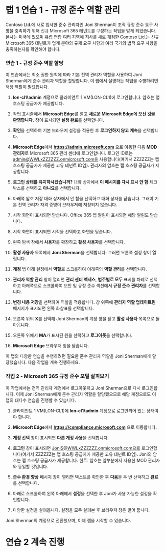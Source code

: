 ﻿# 랩 1 연습 1 - 규정 준수 역할 관리

Contoso Ltd.에 새로 입사한 준수 관리자인 Joni Sherman이 조직 규정 준수 요구 사항을 충족하기 위해 신규 Microsoft 365 테넌트를 구성하는 작업을 맡게 되었습니다. 본사는 미국에 있으며 유럽 연합 여러 지역에 지사를 새로 개점한 Contoso Ltd.는 신규 Microsoft 365 테넌트가 업계 분야의 규제 요구 사항과 여러 국가의 법적 요구 사항을 충족하는지를 확인해야 합니다.

### 연습 1 - 규정 준수 역할 할당

이 연습에서는 최소 권한 원칙에 따라 기본 전역 관리자 역할을 사용하여 Joni Sherman에게 준수 관리자 역할을 할당합니다. 이 랩에서 설명하는 작업을 수행하려면 해당 역할이 필요합니다.

1. **lon-cl1\admin** 계정으로 클라이언트 1 VM(LON-CL1)에 로그인합니다.  암호는 랩 호스팅 공급자가 제공합니다.

2. 작업 표시줄에서 **Microsoft Edge**를 열고 **새로운 Microsoft Edge에 오신 것을 환영합니다.** 창이 표시되면 **설정 완료**를 선택합니다.

3. **확인**을 선택하여 기본 브라우저 설정을 적용한 후 **로그인하지 않고 계속**을 선택합니다.

4. **Microsoft Edge**에서 **https://admin.microsoft.com** 으로 이동한 다음 **MOD 관리자**로 Microsoft 365 관리 센터에 로그인합니다. 로그인 ID로는 admin@WWLxZZZZZZ.onmicrosoft.com을 사용합니다(여기서 ZZZZZZ는 랩 호스팅 공급자가 제공한 고유 테넌트 ID임).  관리자의 암호는 랩 호스팅 공급자가 제공합니다.

5. **로그인 상태를 유지하시겠습니까?** 대화 상자에서 **이 메시지를 다시 표시 안 함** 체크박스를 선택하고 **아니요**를 선택합니다.

6. 아래쪽 암호 저장 대화 상자에서 안 함을 선택하고 대화 상자를 닫습니다. 그래야 기본 전역 관리자 자격 증명이 브라우저에 저장되지 않습니다.

7. 시작 화면이 표시되면 닫습니다. Office 365 앱 알림이 표시되면 해당 알림도 닫습니다.

8. 시작 화면이 표시되면 시작을 선택하고 화면을 닫습니다.

9. 왼쪽 탐색 창에서 **사용자**를 확장하고 **활성 사용자**를 선택합니다.

10. **활성 사용자** 목록에서 **Joni Sherman**을 선택합니다. 그러면 오른쪽 설정 창이 열립니다.

11.	**계정** 탭 아래 설정에서 **역할**로 스크롤하여 아래쪽의 **역할 관리**를 선택합니다.

12.	**관리자 역할 관리** 창이 열리면 **관리 센터 액세스**, **범주별로 모두 표시**를 차례로 선택하고 아래쪽으로 스크롤하여 보안 및 규정 준수 섹션에서 **규정 준수 관리자**를 선택합니다.

13.	**변경 내용 저장**을 선택하여 역할을 적용합니다. 창 위쪽에 **관리자 역할 업데이트됨** 메시지가 표시되면 왼쪽 화살표를 선택합니다.

14.	오른쪽 위의 **X**를 선택해 Joni Sherman의 계정 창을 닫고 **활성 사용자** 목록으로 돌아옵니다.

15. 오른쪽 위에서 **MA**가 표시된 원을 선택하고 **로그아웃**을 선택합니다.

16. **Microsoft Edge** 브라우저 창을 닫습니다.

이 랩의 다양한 연습을 수행하려면 필요한 준수 관리자 역할을 Joni Sherman에게 할당했습니다. 다음 작업을 계속 진행하세요.

### 작업 2 - Microsoft 365 규정 준수 포털 살펴보기

이 작업에서는 전역 관리자 계정에서 로그아웃하고 Joni Sherman으로 다시 로그인합니다. 이제 Joni Sherman에게 준수 관리자 역할을 할당했으므로 해당 계정으로도 이 랩의 대다수 연습을 진행할 수 있습니다.

1. 클라이언트 1 VM(LON-CL1)에 **lon-cl1\admin** 계정으로 로그인되어 있는 상태여야 합니다. 

2. **Microsoft Edge**에서 **https://compliance.microsoft.com** 으로 이동합니다.

3. **계정 선택** 창이 표시되면 **다른 계정 사용**을 선택합니다.

4. **로그인** 창이 표시되면 JoniS@WWLxZZZZZZ.onmicrosoft.com으로 로그인합니다(여기서 ZZZZZZ는 랩 호스팅 공급자가 제공한 고유 테넌트 ID임).  Joni의 암호는 랩 호스팅 공급자가 제공합니다.  힌트: 암호는 앞부분에서 사용한 MOD 관리자와 동일할 것입니다.

5. **준수 환경 향상** 메시지 창이 열리면 텍스트를 확인한 후 **다음**을 두 번 선택하고 **완료**를 선택합니다.

6. 아래로 스크롤하여 왼쪽 아래에서 **설정**을 선택한 후 Joni가 사용 가능한 설정을 확인합니다.

7. 다양한 설정을 살펴봅니다. 설정을 모두 살펴본 후 브라우저 창은 열어 둡니다.

Joni Sherman의 계정으로 전환했으며, 이제 랩을 시작할 수 있습니다.

# 연습 2 계속 진행
